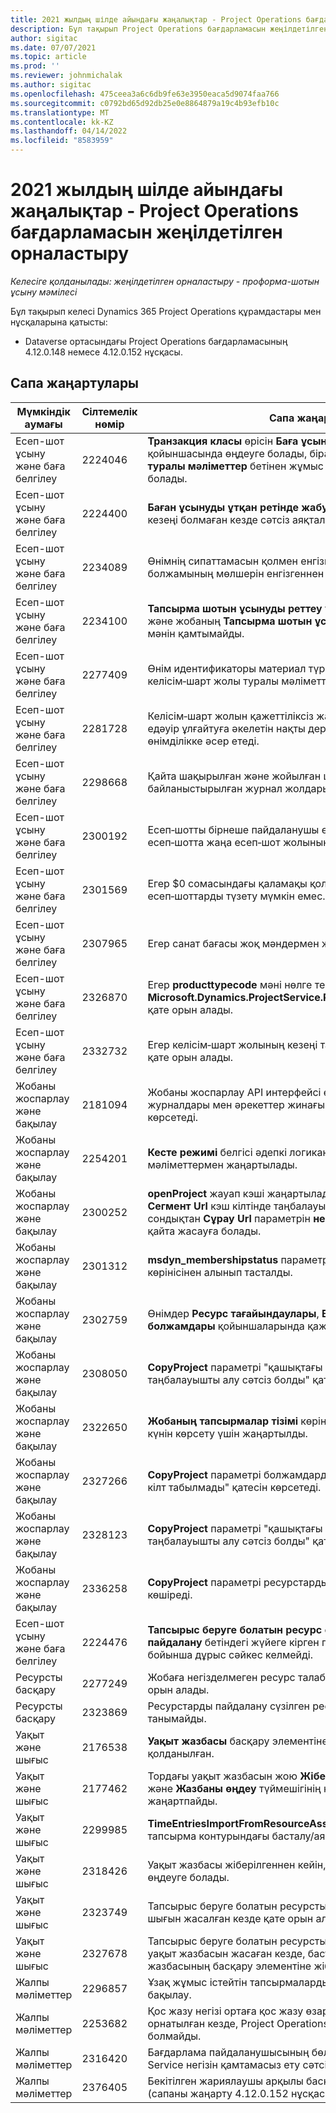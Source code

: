 ```yaml
---
title: 2021 жылдың шілде айындағы жаңалықтар - Project Operations бағдарламасын жеңілдетілген орналастыру
description: Бұл тақырып Project Operations бағдарламасын жеңілдетілген орналастыруының 2021 жылдың шілде айындағы шығарылымында қолжетімді сапа жаңартулары туралы ақпарат береді.
author: sigitac
ms.date: 07/07/2021
ms.topic: article
ms.prod: ''
ms.reviewer: johnmichalak
ms.author: sigitac
ms.openlocfilehash: 475ceea3a6c6db9fe63e3950eaca5d9074faa766
ms.sourcegitcommit: c0792bd65d92db25e0e8864879a19c4b93efb10c
ms.translationtype: MT
ms.contentlocale: kk-KZ
ms.lasthandoff: 04/14/2022
ms.locfileid: "8583959"
---
```

# <a name="whats-new-july-2021---project-operations-lite-deployment"></a>2021 жылдың шілде айындағы жаңалықтар - Project Operations бағдарламасын жеңілдетілген орналастыру

_Келесіге қолданылады: жеңілдетілген орналастыру - проформа-шотын ұсыну мәмілесі_

Бұл тақырып келесі Dynamics 365 Project Operations құрамдастары мен нұсқаларына қатысты:

  - Dataverse ортасындағы Project Operations бағдарламасының 4.12.0.148 немесе 4.12.0.152 нұсқасы.

## <a name="quality-updates"></a>Сапа жаңартулары
| **Мүмкіндік аумағы**              | **Сілтемелік нөмір** | **Сапа жаңартуы**                                                                                                                                                                                             |
|-------------------------------|----------------------|----------------------------------------------------------------------------------------------------------------------------------------------------------------------------------------------------------------|
| Есеп-шот ұсыну және баға белгілеу           | 2224046              | **Транзакция класы** өрісін **Баға ұсыну жолы туралы мәліметтер** қойыншасында өңдеуге болады, бірақ егер сіз **Баға ұсыну жолы туралы мәліметтер** бетінен жұмыс істесеңіз құлыптаулы болады.                                                                     |
| Есеп-шот ұсыну және баға белгілеу           | 2224400              | **Баған ұсынуды ұтқан ретінде жабу** әрекеті баға ұсынуда күн кезеңі болмаған кезде сәтсіз аяқталады.                                                                                                                                    |
| Есеп-шот ұсыну және баға белгілеу           | 2234089              | Өнімнің сипаттамасын қолмен енгізген кезде, ол материал болжамының мөлшерін енгізгеннен кейін жойылады.                                                                                                                         |
| Есеп-шот ұсыну және баға белгілеу           | 2234100              | **Тапсырма шотын ұсынуды реттеу** торы **Материал** бағанын және жобаның **Тапсырма шотын ұсыну** қойыншасындағы оның мәнін қамтымайды.                                                                                                       |
| Есеп-шот ұсыну және баға белгілеу           | 2277409              | Өнім идентификаторы материал түрі жолына арналған келісім‑шарт жолы туралы мәліметтерде қолжетімді емес.                                                                                                                                        |
| Есеп-шот ұсыну және баға белгілеу           | 2281728              | Келісім‑шарт жолын қажеттіліксіз жасау деректердің көлемін едәуір ұлғайтуға әкелетін нақты деректерді қайта бағалайды, бұл өнімділікке әсер етеді.                                                                                |
| Есеп-шот ұсыну және баға белгілеу           | 2298668              | Қайта шақырылған және жойылған шығындарға байланыстырылған журнал жолдары жойылмайды.                                                                                                                                     |
| Есеп-шот ұсыну және баға белгілеу           | 2300192              | Есеп‑шотты бірнеше пайдаланушы өңдеген кезде, расталған есеп‑шотта жаңа есеп‑шот жолының мәліметі жасалуы мүмкін.                                                                                   |
| Есеп-шот ұсыну және баға белгілеу           | 2301569              | Егер \$0 сомасындағы қаламақы қолданылған болса, есеп‑шоттарды түзету мүмкін емес.                                                                                                                                        |
| Есеп-шот ұсыну және баға белгілеу           | 2307965              | Егер санат бағасы жоқ мәндермен жасалса, қате орын алады.                                                                                                                           |
| Есеп-шот ұсыну және баға белгілеу           | 2326870              | Егер **producttypecode** мәні нөлге тең болса, **Microsoft.Dynamics.ProjectService.Plugins.PostInvoiceLineDelete** қате орын алады.                                                                            |
| Есеп-шот ұсыну және баға белгілеу           | 2332732              | Егер келісім‑шарт жолының кезеңі тапсырыс жолынсыз жасалса қате орын алады.                                                                                                                |
| Жобаны жоспарлау және бақылау | 2181094              | Жобаны жоспарлау API интерфейсі енді 90 күн сақталатын PSS журналдары мен әрекеттер жинағы журналдарына қолдау көрсетеді.                                                                                                                  |
| Жобаны жоспарлау және бақылау | 2254201              | **Кесте режимі** белгісі әдепкі логиканы сипаттайтын мәліметтермен жаңартылады.                                                                                                                                      |
| Жобаны жоспарлау және бақылау | 2300252              | **openProject** жауап кэші жаңартылады және **негізгі Url** және **Сегмент Url** кэш кілтінде таңбалауыш жауаптысын қамтиды, сондықтан **Сұрау Url** параметрін **негізгі Url** өзгерсе әрдайым қайта жасауға болады. |
| Жобаны жоспарлау және бақылау | 2301312              | **msdyn_membershipstatus** параметрі **Жоба тобының мүшесі** көрінісінен алынып тасталды.                                                                                                                                        |
| Жобаны жоспарлау және бақылау | 2302759              | Өнімдер **Ресурс тағайындаулары**, **Болжамдар** және **Шығын болжамдары** қойыншаларында қажеттіліксіз алынады.                                                                                                        |
| Жобаны жоспарлау және бақылау | 2308050              | **CopyProject** параметрі "қашықтағы қызметпен байланысу үшін таңбалауышты алу сәтсіз болды" қатесімен орындалмайды.                                                                                                                           |
| Жобаны жоспарлау және бақылау | 2322650              | **Жобаның тапсырмалар тізімі** көрінісі әдепкі бойынша тапсырма күнін көрсету үшін жаңартылды.                                                                                                            |
| Жобаны жоспарлау және бақылау | 2327266              | **CopyProject** параметрі болжамдарды көшіру кезінде "Сөздікте кілт табылмады" қатесін көрсетеді.                                                                                                      |
| Жобаны жоспарлау және бақылау | 2328123              | **CopyProject** параметрі "қашықтағы қызметпен байланысу үшін таңбалауышты алу сәтсіз болды" қатесін көрсетеді.                                                                                                                          |
| Жобаны жоспарлау және бақылау | 2336258              | **CopyProject** параметрі ресурстардың орын атауларын қате көшіреді.                                                                                                                                                 |
| Есеп-шот ұсыну және баға белгілеу           | 2224476              | **Тапсырыс беруге болатын ресурс** өрісі **Материалды пайдалану** бетіндегі жүйеге кірген пайдаланушыға әдепкі бойынша дұрыс сәйкес келмейді.                                                                                                            |
| Ресурсты басқару           | 2277249              | Жобаға негізделмеген ресурс талабы жаңартылған кезде қате орын алады.                                                                                                            |
| Ресурсты басқару           | 2323869              | Ресурстарды пайдалану сүзілген ресурстарды дұрыс танымайды.                                                                                                                                             |
| Уақыт және шығыс              | 2176538              | **Уақыт жазбасы** басқару элементіне қате сүзгі операторлары қолданылған.                                                                                                                                                   |
| Уақыт және шығыс              | 2177462              | Тордағы уақыт жазбасын жою **Жіберу**, **Қайта шақыру**, **Жою** және **Жазбаны өңдеу** түймешігінің күйін күткендей жаңартпайды.                                                                                        |
| Уақыт және шығыс              | 2299985              | **TimeEntriesImportFromResourceAssignment** параметрі тапсырма контурындағы басталу/аяқталу уақытын сақтамайды.                                                                                                  |
| Уақыт және шығыс              | 2318426              | Уақыт жазбасы жіберілгеннен кейін, құлыпталған өрістерді әлі де өңдеуге болады.                                                                                                                                   |
| Уақыт және шығыс              | 2323749              | Тапсырыс беруге болатын ресурстың **Қатысты** қойыншасынан шығын жасалған кезде қате орын алады.                                                                                                      |
| Уақыт және шығыс              | 2327678              | Тапсырыс беруге болатын ресурстың **Қатысты** қойыншасынан уақыт жазбасын жасаған кезде, басты ресурс уақыт жазбасының басқару элементіне жіберілмейді.                                                                            |
| Жалпы мәліметтер                        | 2296857              | Ұзақ жұмыс істейтін тапсырмалардың орындалу барысын бақылау.                                                                                                                                                                        |
| Жалпы мәліметтер                        | 2253682              | Қос жазу негізі ортаға қос жазу өзара қатынасының шешімінсіз орнатылған кезде, Project Operations қос жазу шешімін орнатуға болмайды.                                                |
| Жалпы мәліметтер                        | 2316420              | Бағдарлама пайдаланушысының бөлімшесі өзгертілсе, Project Service негізін қамтамасыз ету сәтсіз болады.                                                                                                                     |
| Жалпы мәліметтер                        | 2376405              | Бекітілген жариялаушы арқылы басқарылатын жаңарту мәселесі (сапаны жаңарту 4.12.0.152 нұсқасында қолжетімді)                                                                                                                     |
